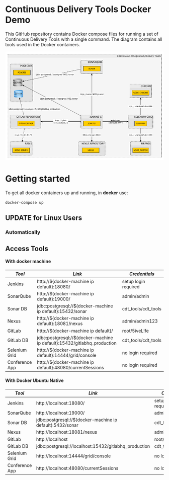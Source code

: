 # Continuous Delivery Tools Docker Demo

This GitHub repository contains Docker compose files for running a set of Continuous Delivery Tools with a single command. The diagram contains all tools used in the Docker containers.

![Docker Continuous Delivery Tools](CDT.png)


# Getting started

To get all docker containers up and running, in __docker__ use:

```
docker-compose up
```

## UPDATE for Linux Users

### Automatically

## Access Tools

#### With docker machine

| *Tool* | *Link* | *Credentials* |
| ------------- | ------------- | ------------- |
| Jenkins | http://${docker-machine ip default}:18080/ | setup login required |
| SonarQube | http://${docker-machine ip default}:19000/ | admin/admin |
| Sonar DB | jdbc:postgresql://${docker-machine ip default}:15432/sonar | cdt_tools/cdt_tools |
| Nexus | http://${docker-machine ip default}:18081/nexus | admin/admin123 |
| GitLab | http://${docker-machine ip default}/ | root/5iveL!fe |
| GitLab DB | jdbc:postgresql://${docker-machine ip default}:15432/gitlabhq_production | cdt_tools/cdt_tools |
| Selenium Grid | http://${docker-machine ip default}:14444/grid/console | no login required |
| Conference App | http://${docker-machine ip default}:48080/currentSessions | no login required |

#### With Docker Ubuntu Native

| *Tool* | *Link* | *Credentials* |
| ------------- | ------------- | ------------- |
| Jenkins | http://localhost:18080/ | setup login required |
| SonarQube | http://localhost:19000/ | admin/admin |
| Sonar DB | jdbc:postgresql://${docker-machine ip default}:5432/sonar | cdt_tools/cdt_tools |
| Nexus | http://localhost:18081/nexus | admin/admin123 |
| GitLab | http://localhost | root/5iveL!fe |
| GitLab DB | jdbc:postgresql://localhost:15432/gitlabhq_production | cdt_tools/cdt_tools |
| Selenium Grid | http://localhost:14444/grid/console | no login required |
| Conference App | http://localhost:48080/currentSessions | no login required |
